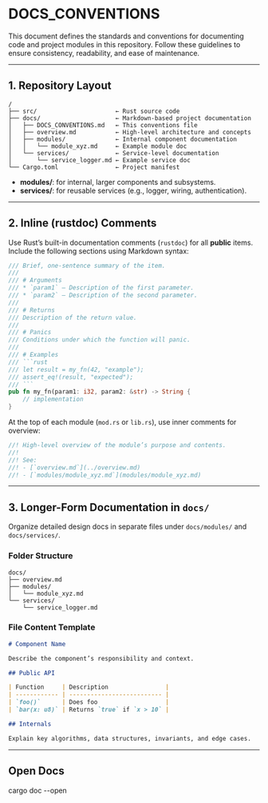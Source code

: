 # DOCS_CONVENTIONS

This document defines the standards and conventions for documenting code and project modules in this repository. Follow these guidelines to ensure consistency, readability, and ease of maintenance.

---

## 1. Repository Layout

```
/
├── src/                      ← Rust source code
├── docs/                     ← Markdown-based project documentation
│   ├── DOCS_CONVENTIONS.md   ← This conventions file
│   ├── overview.md           ← High-level architecture and concepts
│   ├── modules/              ← Internal component documentation
│   │   └── module_xyz.md     ← Example module doc
│   └── services/             ← Service-level documentation
│       └── service_logger.md ← Example service doc
└── Cargo.toml                ← Project manifest
```

- **modules/**: for internal, larger components and subsystems.
- **services/**: for reusable services (e.g., logger, wiring, authentication).

---

## 2. Inline (rustdoc) Comments

Use Rust’s built-in documentation comments (`rustdoc`) for all **public** items. Include the following sections using Markdown syntax:

````rust
/// Brief, one-sentence summary of the item.
///
/// # Arguments
/// * `param1` – Description of the first parameter.
/// * `param2` – Description of the second parameter.
///
/// # Returns
/// Description of the return value.
///
/// # Panics
/// Conditions under which the function will panic.
///
/// # Examples
/// ```rust
/// let result = my_fn(42, "example");
/// assert_eq!(result, "expected");
/// ```
pub fn my_fn(param1: i32, param2: &str) -> String {
    // implementation
}
````

At the top of each module (`mod.rs` or `lib.rs`), use inner comments for overview:

```rust
//! High-level overview of the module’s purpose and contents.
//!
//! See:
//! - [`overview.md`](../overview.md)
//! - [`modules/module_xyz.md`](modules/module_xyz.md)
```

---

## 3. Longer-Form Documentation in `docs/`

Organize detailed design docs in separate files under `docs/modules/` and `docs/services/`.

### Folder Structure

```
docs/
├── overview.md
├── modules/
│   └── module_xyz.md
└── services/
    └── service_logger.md
```

### File Content Template

```markdown
# Component Name

Describe the component’s responsibility and context.

## Public API

| Function     | Description                |
| ------------ | -------------------------- |
| `foo()`      | Does foo                   |
| `bar(x: u8)` | Returns `true` if `x > 10` |

## Internals

Explain key algorithms, data structures, invariants, and edge cases.
```

---

## Open Docs

cargo doc --open
